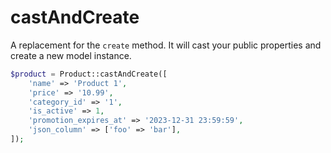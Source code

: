 # castAndCreate

A replacement for the `create` method. It will cast your public properties and create a new model instance.

```php
$product = Product::castAndCreate([
    'name' => 'Product 1',
    'price' => '10.99',
    'category_id' => '1',
    'is_active' => 1,
    'promotion_expires_at' => '2023-12-31 23:59:59',
    'json_column' => ['foo' => 'bar'],
]);
```
